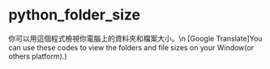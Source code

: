 # python_folder_size
你可以用這個程式檢視你電腦上的資料夾和檔案大小。\n
[Google Translate]You can use these codes to view the folders and file sizes on your Window(or others platform).)
